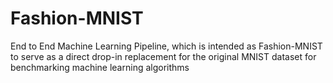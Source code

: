 # Fashion-MNIST
End to End Machine Learning Pipeline, which is intended as Fashion-MNIST to serve as a direct drop-in replacement for the original MNIST dataset for benchmarking machine learning algorithms

